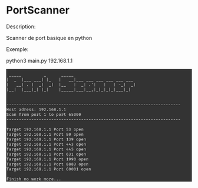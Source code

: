 # PortScanner

Description:

Scanner de port basique en python

Exemple:

python3 main.py 192.168.1.1

![Exemple of use](images/exemple_of_use.png)